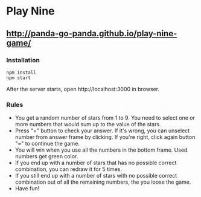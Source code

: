 # Play Nine

## http://panda-go-panda.github.io/play-nine-game/

### Installation
```
npm install
npm start
```

After the server starts, open http://localhost:3000 in browser.

### Rules

* You get a random number of stars from 1 to 9. You need to select one or more numbers that would sum up to the value of the stars.
* Press "=" button to check your answer. If it's wrong, you can unselect number from answer frame by clicking. If you're right, click again button "=" to continue the game.
* You will win when you use all the numbers in the bottom frame. Used numbers get green color.
* If you end up with a number of stars that has no possible correct combination, you can redraw it for 5 times.
* If you still end up with a number of stars with no possible correct combination out of all the remaining numbers, the you loose the game.
* Have fun!
